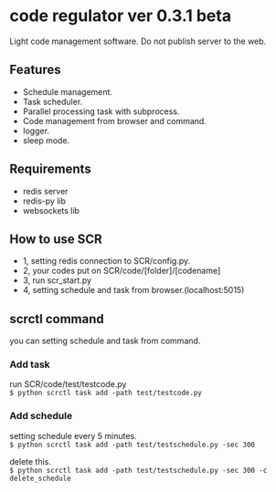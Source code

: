 # code regulator ver 0.3.1 beta
Light code management software.
Do not publish server to the web.

## Features
- Schedule management.
- Task scheduler.
- Parallel processing task with subprocess.
- Code management from browser and command.
- logger.
- sleep mode.

## Requirements
- redis server
- redis-py lib
- websockets lib

## How to use SCR
- 1, setting redis connection to SCR/config.py. 
- 2, your codes put on SCR/code/[folder]/[codename]
- 3, run scr_start.py
- 4, setting schedule and task from browser.(localhost:5015)

## scrctl command
you can setting schedule and task from command.

### Add task
run SCR/code/test/testcode.py  
```$ python scrctl task add -path test/testcode.py```

### Add schedule
setting schedule every 5 minutes.  
```$ python scrctl task add -path test/testschedule.py -sec 300```

delete this.  
```$ python scrctl task add -path test/testschedule.py -sec 300 -c delete_schedule```
